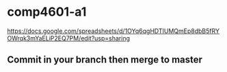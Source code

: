 # comp4601-a1
https://docs.google.com/spreadsheets/d/1OYq6qgHDTIUMQmEp8dbB5fRYOWrqk3mYaELiP2EQ7PM/edit?usp=sharing

## Commit in your branch then merge to master